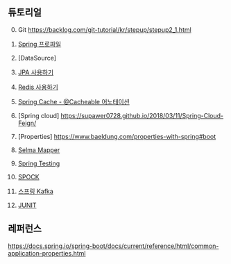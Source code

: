 ## 튜토리얼  ##

0. Git https://backlog.com/git-tutorial/kr/stepup/stepup2_1.html

1. [Spring 프로파일](https://github.com/gnosia93/spring-sample/blob/master/spring-conf.md)

2. [DataSource]

2. [JPA 사용하기](https://github.com/gnosia93/spring-sample/blob/master/spring-jpa.md)

3. [Redis 사용하기](https://github.com/gnosia93/spring-sample/blob/master/spring-redis.md)

4. [Spring Cache - @Cacheable 어노테이션](https://github.com/gnosia93/spring-sample/blob/master/spring-cache.md)

5. [Spring cloud] https://supawer0728.github.io/2018/03/11/Spring-Cloud-Feign/

6. [Properties] https://www.baeldung.com/properties-with-spring#boot

7. [Selma Mapper](https://github.com/gnosia93/spring-sample/blob/master/spring-selma.md)

8. [Spring Testing](https://github.com/gnosia93/spring-sample/blob/master/spring-test.md)

10. [SPOCK](https://github.com/gnosia93/spring-sample/blob/master/spring-spock.md)

11. [스프링 Kafka](https://github.com/gnosia93/spring-sample/blob/master/spring-kafka.md) 

12. [JUNIT](https://github.com/gnosia93/spring-sample/blob/master/spring-junit.md)




## 레퍼런스 ##
https://docs.spring.io/spring-boot/docs/current/reference/html/common-application-properties.html

    

